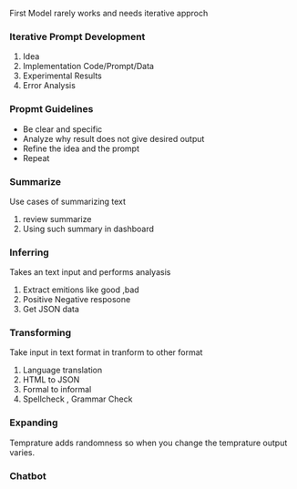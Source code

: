 First Model rarely works and needs iterative approch

### Iterative Prompt Development

1. Idea
2. Implementation Code/Prompt/Data
3. Experimental Results
4. Error Analysis

### Propmt Guidelines

-   Be clear and specific
-   Analyze why result does not give desired output
-   Refine the idea and the prompt
-   Repeat

### Summarize 

Use cases of summarizing text 
1. review summarize 
2. Using such summary in dashboard 


### Inferring
Takes an text input and performs analyasis
1. Extract emitions like good ,bad 
2. Positive Negative resposone 
3. Get JSON data 

### Transforming
Take input in text format in tranform to other format 
1. Language translation 
2. HTML to JSON 
3. Formal to informal
4.  Spellcheck , Grammar Check

### Expanding
Temprature adds randomness so when you change the temprature output varies.

### Chatbot